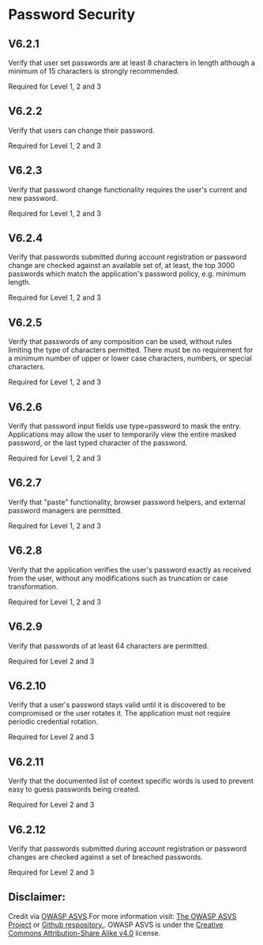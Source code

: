 #  Password Security
## V6.2.1
Verify that user set passwords are at least 8 characters in length although a minimum of 15 characters is strongly recommended.
Required for Level 1, 2 and 3
## V6.2.2
Verify that users can change their password.
Required for Level 1, 2 and 3
## V6.2.3
Verify that password change functionality requires the user's current and new password.
Required for Level 1, 2 and 3
## V6.2.4
Verify that passwords submitted during account registration or password change are checked against an available set of, at least, the top 3000 passwords which match the application's password policy, e.g. minimum length.
Required for Level 1, 2 and 3
## V6.2.5
Verify that passwords of any composition can be used, without rules limiting the type of characters permitted. There must be no requirement for a minimum number of upper or lower case characters, numbers, or special characters.
Required for Level 1, 2 and 3
## V6.2.6
Verify that password input fields use type=password to mask the entry. Applications may allow the user to temporarily view the entire masked password, or the last typed character of the password.
Required for Level 1, 2 and 3
## V6.2.7
Verify that "paste" functionality, browser password helpers, and external password managers are permitted.
Required for Level 1, 2 and 3
## V6.2.8
Verify that the application verifies the user's password exactly as received from the user, without any modifications such as truncation or case transformation.
Required for Level 1, 2 and 3
## V6.2.9
Verify that passwords of at least 64 characters are permitted.
Required for Level 2 and 3
## V6.2.10
Verify that a user's password stays valid until it is discovered to be compromised or the user rotates it. The application must not require periodic credential rotation.
Required for Level 2 and 3
## V6.2.11
Verify that the documented list of context specific words is used to prevent easy to guess passwords being created.
Required for Level 2 and 3
## V6.2.12
Verify that passwords submitted during account registration or password changes are checked against a set of breached passwords.
Required for Level 2 and 3

## Disclaimer:
Credit via [OWASP ASVS](https://owasp.org/www-project-application-security-verification-standard/).For more information visit: [The OWASP ASVS Project](https://owasp.org/www-project-application-security-verification-standard/) or [Github respository.](https://github.com/OWASP/ASVS). OWASP ASVS is under the [Creative Commons Attribution-Share Alike v4.0](https://github.com/OWASP/ASVS/blob/v5.0.0/LICENSE.md) license.
